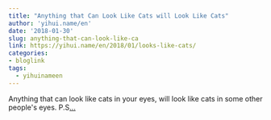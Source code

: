 ```yaml
---
title: "Anything that Can Look Like Cats will Look Like Cats"
author: 'yihui.name/en'
date: '2018-01-30'
slug: anything-that-can-look-like-ca
link: https://yihui.name/en/2018/01/looks-like-cats/
categories:
- bloglink
tags:
  - yihuinameen
---
```


Anything that can look like cats in your eyes, will look like cats in some other people's eyes. P.S[... <i class="fas fa-external-link-alt"></i>](https://yihui.name/en/2018/01/looks-like-cats/)

